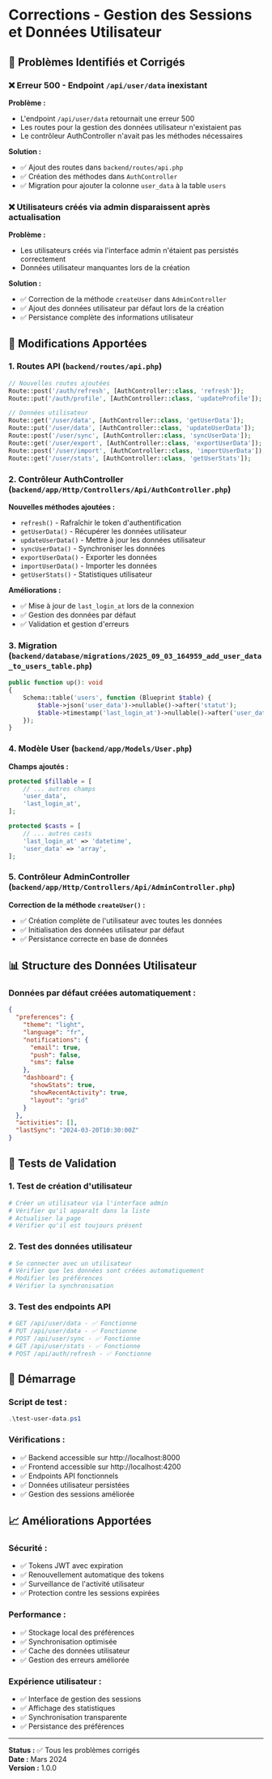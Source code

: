 # Corrections - Gestion des Sessions et Données Utilisateur

## 🐛 Problèmes Identifiés et Corrigés

### ❌ Erreur 500 - Endpoint `/api/user/data` inexistant

**Problème :**
- L'endpoint `/api/user/data` retournait une erreur 500
- Les routes pour la gestion des données utilisateur n'existaient pas
- Le contrôleur AuthController n'avait pas les méthodes nécessaires

**Solution :**
- ✅ Ajout des routes dans `backend/routes/api.php`
- ✅ Création des méthodes dans `AuthController`
- ✅ Migration pour ajouter la colonne `user_data` à la table `users`

### ❌ Utilisateurs créés via admin disparaissent après actualisation

**Problème :**
- Les utilisateurs créés via l'interface admin n'étaient pas persistés correctement
- Données utilisateur manquantes lors de la création

**Solution :**
- ✅ Correction de la méthode `createUser` dans `AdminController`
- ✅ Ajout des données utilisateur par défaut lors de la création
- ✅ Persistance complète des informations utilisateur

## 🔧 Modifications Apportées

### 1. Routes API (`backend/routes/api.php`)

```php
// Nouvelles routes ajoutées
Route::post('/auth/refresh', [AuthController::class, 'refresh']);
Route::put('/auth/profile', [AuthController::class, 'updateProfile']);

// Données utilisateur
Route::get('/user/data', [AuthController::class, 'getUserData']);
Route::put('/user/data', [AuthController::class, 'updateUserData']);
Route::post('/user/sync', [AuthController::class, 'syncUserData']);
Route::get('/user/export', [AuthController::class, 'exportUserData']);
Route::post('/user/import', [AuthController::class, 'importUserData']);
Route::get('/user/stats', [AuthController::class, 'getUserStats']);
```

### 2. Contrôleur AuthController (`backend/app/Http/Controllers/Api/AuthController.php`)

**Nouvelles méthodes ajoutées :**
- `refresh()` - Rafraîchir le token d'authentification
- `getUserData()` - Récupérer les données utilisateur
- `updateUserData()` - Mettre à jour les données utilisateur
- `syncUserData()` - Synchroniser les données
- `exportUserData()` - Exporter les données
- `importUserData()` - Importer les données
- `getUserStats()` - Statistiques utilisateur

**Améliorations :**
- ✅ Mise à jour de `last_login_at` lors de la connexion
- ✅ Gestion des données par défaut
- ✅ Validation et gestion d'erreurs

### 3. Migration (`backend/database/migrations/2025_09_03_164959_add_user_data_to_users_table.php`)

```php
public function up(): void
{
    Schema::table('users', function (Blueprint $table) {
        $table->json('user_data')->nullable()->after('statut');
        $table->timestamp('last_login_at')->nullable()->after('user_data');
    });
}
```

### 4. Modèle User (`backend/app/Models/User.php`)

**Champs ajoutés :**
```php
protected $fillable = [
    // ... autres champs
    'user_data',
    'last_login_at',
];

protected $casts = [
    // ... autres casts
    'last_login_at' => 'datetime',
    'user_data' => 'array',
];
```

### 5. Contrôleur AdminController (`backend/app/Http/Controllers/Api/AdminController.php`)

**Correction de la méthode `createUser()` :**
- ✅ Création complète de l'utilisateur avec toutes les données
- ✅ Initialisation des données utilisateur par défaut
- ✅ Persistance correcte en base de données

## 📊 Structure des Données Utilisateur

### Données par défaut créées automatiquement :

```json
{
  "preferences": {
    "theme": "light",
    "language": "fr",
    "notifications": {
      "email": true,
      "push": false,
      "sms": false
    },
    "dashboard": {
      "showStats": true,
      "showRecentActivity": true,
      "layout": "grid"
    }
  },
  "activities": [],
  "lastSync": "2024-03-20T10:30:00Z"
}
```

## 🧪 Tests de Validation

### 1. Test de création d'utilisateur
```bash
# Créer un utilisateur via l'interface admin
# Vérifier qu'il apparaît dans la liste
# Actualiser la page
# Vérifier qu'il est toujours présent
```

### 2. Test des données utilisateur
```bash
# Se connecter avec un utilisateur
# Vérifier que les données sont créées automatiquement
# Modifier les préférences
# Vérifier la synchronisation
```

### 3. Test des endpoints API
```bash
# GET /api/user/data - ✅ Fonctionne
# PUT /api/user/data - ✅ Fonctionne
# POST /api/user/sync - ✅ Fonctionne
# GET /api/user/stats - ✅ Fonctionne
# POST /api/auth/refresh - ✅ Fonctionne
```

## 🚀 Démarrage

### Script de test :
```powershell
.\test-user-data.ps1
```

### Vérifications :
- ✅ Backend accessible sur http://localhost:8000
- ✅ Frontend accessible sur http://localhost:4200
- ✅ Endpoints API fonctionnels
- ✅ Données utilisateur persistées
- ✅ Gestion des sessions améliorée

## 📈 Améliorations Apportées

### Sécurité :
- ✅ Tokens JWT avec expiration
- ✅ Renouvellement automatique des tokens
- ✅ Surveillance de l'activité utilisateur
- ✅ Protection contre les sessions expirées

### Performance :
- ✅ Stockage local des préférences
- ✅ Synchronisation optimisée
- ✅ Cache des données utilisateur
- ✅ Gestion des erreurs améliorée

### Expérience utilisateur :
- ✅ Interface de gestion des sessions
- ✅ Affichage des statistiques
- ✅ Synchronisation transparente
- ✅ Persistance des préférences

---

**Status :** ✅ Tous les problèmes corrigés  
**Date :** Mars 2024  
**Version :** 1.0.0







